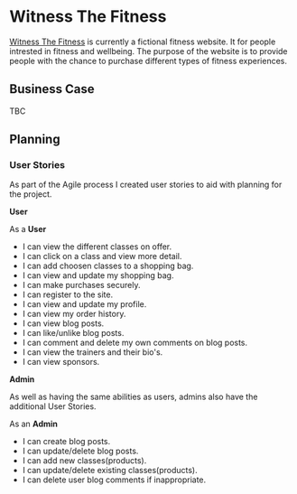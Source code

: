 # Witness The Fitness

[Witness The Fitness](https://witness-the-fitness-ajn.herokuapp.com/) is currently a fictional fitness website. It for people intrested in fitness and wellbeing. The purpose of the website is to provide people with the chance to purchase different types of fitness experiences.

## Business Case

TBC

## Planning

### User Stories

As part of the Agile process I created user stories to aid with planning for the project.

**User**

As a **User**

* I can view the different classes on offer.
* I can click on a class and view more detail.
* I can add choosen classes to a shopping bag.
* I can view and update my shopping bag.
* I can make purchases securely.
* I can register to the site.
* I can view and update my profile.
* I can view my order history.
* I can view blog posts.
* I can like/unlike blog posts.
* I can comment and delete my own comments on blog posts.
* I can view the trainers and their bio's.
* I can view sponsors.

**Admin**

As well as having the same abilities as users, admins also have the additional User Stories.

As an **Admin**

* I can create blog posts.
* I can update/delete blog posts.
* I can add new classes(products).
* I can update/delete existing classes(products).
* I can delete user blog comments if inappropriate.